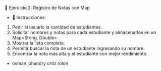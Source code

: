 🚀 Ejercicio 2: Registro de Notas con Map

* 📌 Instrucciones:

1. Pedir al usuario la cantidad de estudiantes.
2. Solicitar nombres y notas para cada estudiante y almacenarlos en un Map<String,
Double> .
3. Mostrar la lista completa.
4. Permitir buscar la nota de un estudiante ingresando su nombre.
5. Encontrar la nota más alta y el estudiante con mejor rendimiento.

* osman johandry ortiz rolon
